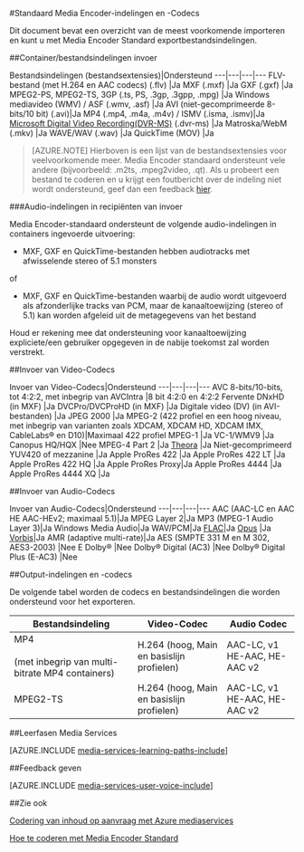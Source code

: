 <properties 
    pageTitle="Media Encoder standaardindelingen en codecs" 
    description="Dit onderwerp geeft een overzicht van de Media Encoder standaardindelingen en codecs." 
    services="media-services" 
    documentationCenter="" 
    authors="juliako" 
    manager="erikre" 
    editor=""/>

<tags 
    ms.service="media-services" 
    ms.workload="media" 
    ms.tgt_pltfrm="na" 
    ms.devlang="na" 
    ms.topic="article" 
    ms.date="10/10/2016"
    ms.author="juliako;anilmur"/>

#<a name="media-encoder-standard-formats-and-codecs"></a>Standaard Media Encoder-indelingen en -Codecs


Dit document bevat een overzicht van de meest voorkomende importeren en kunt u met Media Encoder Standard exportbestandsindelingen.


##<a name="input-containerfile-formats"></a>Container/bestandsindelingen invoer

Bestandsindelingen (bestandsextensies)|Ondersteund
---|---|---|---
FLV-bestand (met H.264 en AAC codecs) (.flv)          |Ja 
MXF (.mxf)                  |Ja 
GXF (.gxf)                  |Ja 
MPEG2-PS, MPEG2-TS, 3GP (.ts, PS, .3gp, .3gpp, .mpg)   |Ja 
Windows mediavideo (WMV) / ASF (.wmv, .asf) |Ja 
AVI (niet-gecomprimeerde 8-bits/10 bit) (.avi)|Ja 
MP4 (.mp4, .m4a, .m4v) / ISMV (.isma, .ismv)|Ja 
[Microsoft Digital Video Recording(DVR-MS)](https://msdn.microsoft.com/library/windows/desktop/dd692984) (.dvr-ms) |Ja 
Matroska/WebM (.mkv)        |Ja 
WAVE/WAV (.wav) |Ja 
QuickTime (MOV) |Ja

>[AZURE.NOTE] Hierboven is een lijst van de bestandsextensies voor veelvoorkomende meer. Media Encoder standaard ondersteunt vele andere (bijvoorbeeld: .m2ts, .mpeg2video, .qt). Als u probeert een bestand te coderen en u krijgt een foutbericht over de indeling niet wordt ondersteund, geef dan een feedback [hier](https://feedback.azure.com/forums/169396-media-services/category/144411-encoding-and-processing/).

###<a name="audio-formats-in-input-containers"></a>Audio-indelingen in recipiënten van invoer 

Media Encoder-standaard ondersteunt de volgende audio-indelingen in containers ingevoerde uitvoering:

- MXF, GXF en QuickTime-bestanden hebben audiotracks met afwisselende stereo of 5.1 monsters

of

- MXF, GXF en QuickTime-bestanden waarbij de audio wordt uitgevoerd als afzonderlijke tracks van PCM, maar de kanaaltoewijzing (stereo of 5.1) kan worden afgeleid uit de metagegevens van het bestand

Houd er rekening mee dat ondersteuning voor kanaaltoewijzing expliciete/een gebruiker opgegeven in de nabije toekomst zal worden verstrekt.


##<a name="input-video-codecs"></a>Invoer van Video-Codecs

Invoer van Video-Codecs|Ondersteund
---|---|---|---
AVC 8-bits/10-bits, tot 4:2:2, met inbegrip van AVCIntra   |8 bit 4:2:0 en 4:2:2 
Fervente DNxHD (in MXF)                                 |Ja 
DVCPro/DVCProHD (in MXF)                            |Ja 
Digitale video (DV) (in AVI-bestanden)                   |Ja
JPEG 2000                                           |Ja 
MPEG-2 (422 profiel en een hoog niveau, met inbegrip van varianten zoals XDCAM, XDCAM HD, XDCAM IMX, CableLabs® en D10)|Maximaal 422 profiel 
MPEG-1                                              |Ja 
VC-1/WMV9                                           |Ja 
Canopus HQ/HQX                                      |Nee 
MPEG-4 Part 2                                       |Ja 
[Theora](https://en.wikipedia.org/wiki/Theora)      |Ja 
Niet-gecomprimeerd YUV420 of mezzanine                   |Ja
Apple ProRes 422                                    |Ja
Apple ProRes 422 LT |Ja
Apple ProRes 422 HQ |Ja
Apple ProRes Proxy|Ja
Apple ProRes 4444 |Ja
Apple ProRes 4444 XQ |Ja



##<a name="input-audio-codecs"></a>Invoer van Audio-Codecs

Invoer van Audio-Codecs|Ondersteund
---|---|---|---
AAC (AAC-LC en AAC HE AAC-HEv2; maximaal 5.1)|Ja 
MPEG Layer 2|Ja 
MP3 (MPEG-1 Audio Layer 3)|Ja 
Windows Media Audio|Ja 
WAV/PCM|Ja 
[FLAC](https://en.wikipedia.org/wiki/FLAC)</a>|Ja 
[Opus](http://go.microsoft.com/fwlink/?LinkId=822667) |Ja 
[Vorbis](https://en.wikipedia.org/wiki/Vorbis)</a>|Ja 
AMR (adaptive multi-rate)|Ja
AES (SMPTE 331 M en M 302, AES3-2003)        |Nee 
E Dolby®                                    |Nee 
Dolby® Digital (AC3)                        |Nee 
Dolby® Digital Plus (E-AC3)                 |Nee 


##<a name="output-formats-and-codecs"></a>Output-indelingen en -codecs

De volgende tabel worden de codecs en bestandsindelingen die worden ondersteund voor het exporteren.


Bestandsindeling|Video-Codec|Audio Codec
---|---|---
MP4 <br/><br/>(met inbegrip van multi-bitrate MP4 containers) |H.264 (hoog, Main en basislijn profielen)|AAC-LC, v1 HE-AAC, HE-AAC v2 
MPEG2-TS |H.264 (hoog, Main en basislijn profielen)|AAC-LC, v1 HE-AAC, HE-AAC v2 



##<a name="media-services-learning-paths"></a>Leerfasen Media Services

[AZURE.INCLUDE [media-services-learning-paths-include](../../includes/media-services-learning-paths-include.md)]

##<a name="provide-feedback"></a>Feedback geven

[AZURE.INCLUDE [media-services-user-voice-include](../../includes/media-services-user-voice-include.md)]

##<a name="see-also"></a>Zie ook

[Codering van inhoud op aanvraag met Azure mediaservices](media-services-encode-asset.md)

[Hoe te coderen met Media Encoder Standard](media-services-dotnet-encode-with-media-encoder-standard.md)
